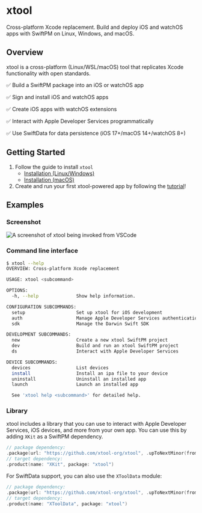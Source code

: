 # xtool

Cross-platform Xcode replacement. Build and deploy iOS and watchOS apps with SwiftPM on Linux, Windows, and macOS.

## Overview

xtool is a cross-platform (Linux/WSL/macOS) tool that replicates Xcode functionality with open standards.

✅ Build a SwiftPM package into an iOS or watchOS app

✅ Sign and install iOS and watchOS apps

✅ Create iOS apps with watchOS extensions

✅ Interact with Apple Developer Services programmatically

✅ Use SwiftData for data persistence (iOS 17+/macOS 14+/watchOS 8+)

## Getting Started

1. Follow the guide to install `xtool`
    - [Installation (Linux/Windows)](https://xtool.sh/documentation/xtooldocs/installation-linux)
    - [Installation (macOS)](https://xtool.sh/documentation/xtooldocs/installation-macos)
2. Create and run your first xtool-powered app by following the [tutorial](https://xtool.sh/tutorials/xtooldocs/first-app)!

## Examples

### Screenshot

![A screenshot of xtool being invoked from VSCode](Documentation/xtool.docc/Resources/Cover.png)

### Command line interface

```bash
$ xtool --help
OVERVIEW: Cross-platform Xcode replacement

USAGE: xtool <subcommand>

OPTIONS:
  -h, --help              Show help information.

CONFIGURATION SUBCOMMANDS:
  setup                   Set up xtool for iOS development
  auth                    Manage Apple Developer Services authentication
  sdk                     Manage the Darwin Swift SDK

DEVELOPMENT SUBCOMMANDS:
  new                     Create a new xtool SwiftPM project
  dev                     Build and run an xtool SwiftPM project
  ds                      Interact with Apple Developer Services

DEVICE SUBCOMMANDS:
  devices                 List devices
  install                 Install an ipa file to your device
  uninstall               Uninstall an installed app
  launch                  Launch an installed app

  See 'xtool help <subcommand>' for detailed help.
```

### Library

xtool includes a library that you can use to interact with Apple Developer Services, iOS devices, and more from your own app. You can use this by adding `XKit` as a SwiftPM dependency.

```swift
// package dependency:
.package(url: "https://github.com/xtool-org/xtool", .upToNextMinor(from: "1.2.0"))
// target dependency:
.product(name: "XKit", package: "xtool")
```

For SwiftData support, you can also use the `XToolData` module:

```swift
// package dependency:
.package(url: "https://github.com/xtool-org/xtool", .upToNextMinor(from: "1.2.0"))
// target dependency:
.product(name: "XToolData", package: "xtool")
```
